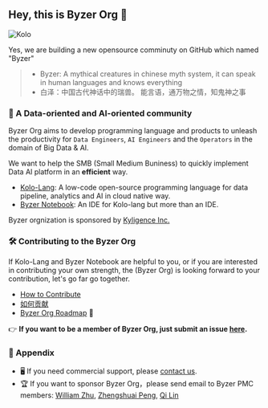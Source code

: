 ## Hey, this is Byzer Org 👋

![Kolo](https://raw.githubusercontent.com/byzer-org/kolo-lang/master/images/Kolo_Logo.png)

Yes, we are building a new opensource comminuty on GitHub which named "Byzer"


> - Byzer: A mythical creatures in chinese myth system, it can speak in human languages and knows everything
> - 白泽：中国古代神话中的瑞兽。 能言语，通万物之情，知鬼神之事

### 🦄 A Data-oriented and AI-oriented community


Byzer Org aims to develop programming language and products to unleash the productivity for `Data Engineers`, `AI Engineers` and the `Operators` in the domain of Big Data & AI. 

We want to help the SMB (Small Medium Buniness) to quickly implement Data AI platform in an **efficient** way. 

- [Kolo-Lang](https://github.com/byzer-org/kolo-lang): A low-code open-source programming language for data pipeline, analytics and AI in cloud native way.
- [Byzer Notebook](https://github.com/byzer-org/byzer-notebook): An IDE for Kolo-lang but more than an IDE.


Byzer orgnization is sponsored by [Kyligence Inc.](https://kyligence.io/)


### 🛠 Contributing to the Byzer Org

If Kolo-Lang and Byzer Notebook are helpful to you, or if you are interested in contributing your own strength, the (Byzer Org) is looking forward to your contribution, let's go far go together.

- [How to Contribute](https://docs.byzer.org/#/kolo-lang/en-us/appendix/contribute) 
- [如何贡献](https://docs.byzer.org/#/kolo-lang/zh-cn/appendix/contribute)
- [Byzer Org Roadmap](../roadmap/README.md) 🎯

👉  **If you want to be a member of Byzer Org, just submit an issue [here](https://github.com/byzer-org/.github/issues).**

### 👀 Appendix

- 🖥 If you need commercial support, please [contact us](https://cn.kyligence.io/contact-us-zh/).
- 🏆  If you want to sponsor Byzer Org，please send email to Byzer PMC members: [William Zhu](mailto:hailin.zhu@kyligence.io), [Zhengshuai Peng](mailto:zhengshuai.peng@kyligence.io), [Qi Lin](mailto:qi.lin@kyligence.io)
